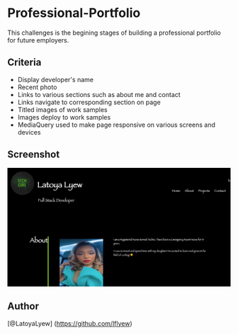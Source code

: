# Professional-Portfolio

This challenges is the begining stages of building a professional portfolio for future employers.

## Criteria

* Display developer's name
* Recent photo
* Links to various sections such as about me and contact
* Links navigate to corresponding section on page
* Titled images of work samples
* Images deploy to work samples
* MediaQuery used to make page responsive on various screens and devices

## Screenshot

![Screenshot](./assets/images/2022-11-10_15-58-39.png)


## Author
[@LatoyaLyew] (https://github.com/lflyew)
